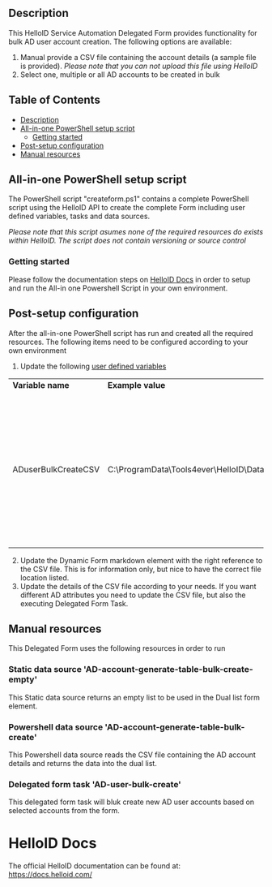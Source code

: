 <!-- Description -->
## Description
This HelloID Service Automation Delegated Form provides functionality for bulk AD user account creation. The following options are available:
 1. Manual provide a CSV file containing the account details (a sample file is provided). _Please note that you can not upload this file using HelloID_
 2. Select one, multiple or all AD accounts to be created in bulk

 
<!-- TABLE OF CONTENTS -->
## Table of Contents
* [Description](#description)
* [All-in-one PowerShell setup script](#all-in-one-powershell-setup-script)
  * [Getting started](#getting-started)
* [Post-setup configuration](#post-setup-configuration)
* [Manual resources](#manual-resources)


## All-in-one PowerShell setup script
The PowerShell script "createform.ps1" contains a complete PowerShell script using the HelloID API to create the complete Form including user defined variables, tasks and data sources.

 _Please note that this script asumes none of the required resources do exists within HelloID. The script does not contain versioning or source control_


### Getting started
Please follow the documentation steps on [HelloID Docs](https://docs.helloid.com/hc/en-us/articles/360017556559-Service-automation-GitHub-resources) in order to setup and run the All-in one Powershell Script in your own environment.

 
## Post-setup configuration
After the all-in-one PowerShell script has run and created all the required resources. The following items need to be configured according to your own environment
 1. Update the following [user defined variables](https://docs.helloid.com/hc/en-us/articles/360014169933-How-to-Create-and-Manage-User-Defined-Variables)
<table>
  <tr><td><strong>Variable name</strong></td><td><strong>Example value</strong></td><td><strong>Description</strong></td></tr>
  <tr><td>ADuserBulkCreateCSV</td><td>C:\ProgramData\Tools4ever\HelloID\Data\bulk_create_ad_account.csv</td><td>Path to CSV file containing the AD account details. This file needs to be accessible by your HelloID Agent (local file or shared folder) </td></tr>
</table>

 2. Update the Dynamic Form markdown element with the right reference to the CSV file. This is for information only, but nice to have the correct file location listed.
 3. Update the details of the CSV file according to your needs. If you want different AD attributes you need to update the CSV file, but also the executing Delegated Form Task.


## Manual resources
This Delegated Form uses the following resources in order to run

### Static data source 'AD-account-generate-table-bulk-create-empty'
This Static data source returns an empty list to be used in the Dual list form element.

### Powershell data source 'AD-account-generate-table-bulk-create'
This Powershell data source reads the CSV file containing the AD account details and returns the data into the dual list.  

### Delegated form task 'AD-user-bulk-create'
This delegated form task will bluk create new AD user accounts based on selected accounts from the form.

# HelloID Docs
The official HelloID documentation can be found at: https://docs.helloid.com/
